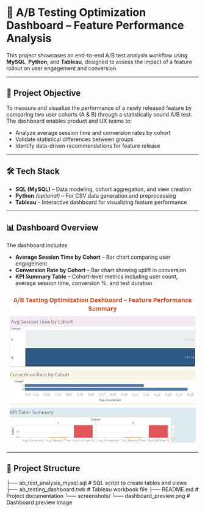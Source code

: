# 🧪 A/B Testing Optimization Dashboard – Feature Performance Analysis

This project showcases an end-to-end A/B test analysis workflow using **MySQL**, **Python**, and **Tableau**, designed to assess the impact of a feature rollout on user engagement and conversion.

---

## 📌 Project Objective

To measure and visualize the performance of a newly released feature by comparing two user cohorts (A & B) through a statistically sound A/B test. The dashboard enables product and UX teams to:

- Analyze average session time and conversion rates by cohort  
- Validate statistical differences between groups  
- Identify data-driven recommendations for feature release  

---

## 🛠 Tech Stack

- **SQL (MySQL)** – Data modeling, cohort aggregation, and view creation  
- **Python** *(optional)* – For CSV data generation and preprocessing  
- **Tableau** – Interactive dashboard for visualizing feature performance  

---

## 📊 Dashboard Overview

The dashboard includes:

- **Average Session Time by Cohort** – Bar chart comparing user engagement  
- **Conversion Rate by Cohort** – Bar chart showing uplift in conversion  
- **KPI Summary Table** – Cohort-level metrics including user count, average session time, conversion %, and test duration  

![Dashboard Preview](screenshots/dashboard_preview.png?v=2)

---

## 📂 Project Structure

├── ab_test_analysis_mysql.sql # SQL script to create tables and views
├── ab_testing_dashboard.twb # Tableau workbook file
├── README.md # Project documentation
└── screenshots/ └── dashboard_preview.png # Dashboard preview image

